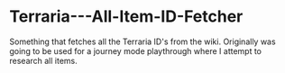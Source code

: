 # Terraria---All-Item-ID-Fetcher
Something that fetches all the Terraria ID's from the wiki. Originally was going to be used for a journey mode playthrough where I attempt to research all items.
